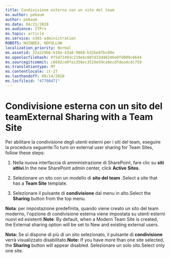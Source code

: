 ```yaml
---
title: Condivisione esterna con un sito del team
ms.author: pebaum
author: pebaum
ms.date: 04/21/2020
ms.audience: ITPro
ms.topic: article
ms.service: o365-administration
ROBOTS: NOINDEX, NOFOLLOW
localization_priority: Normal
ms.assetid: 22a229b6-b18a-43a8-9868-b32be87bc09e
ms.openlocfilehash: 0f5d72493c219ebc007d33d48246e0fd009c6644
ms.sourcegitcommit: c6692ce0fa1358ec3529e59ca0ecdfdea4cdc759
ms.translationtype: MT
ms.contentlocale: it-IT
ms.lasthandoff: 09/14/2020
ms.locfileid: "47708471"
---
```

# <a name="external-sharing-with-a-team-site"></a><span data-ttu-id="3e902-102">Condivisione esterna con un sito del team</span><span class="sxs-lookup"><span data-stu-id="3e902-102">External Sharing with a Team Site</span></span>

<span data-ttu-id="3e902-103">Per abilitare la condivisione degli utenti esterni per i siti del team, eseguire la procedura seguente:</span><span class="sxs-lookup"><span data-stu-id="3e902-103">To turn on external user sharing for Team Sites, follow these steps:</span></span> 
  
1. <span data-ttu-id="3e902-104">Nella nuova interfaccia di amministrazione di SharePoint, fare clic su **siti attivi**.</span><span class="sxs-lookup"><span data-stu-id="3e902-104">In the new SharePoint admin center, click **Active Sites**.</span></span>
  
2. <span data-ttu-id="3e902-105">Selezionare un sito con un modello di **sito del team** .</span><span class="sxs-lookup"><span data-stu-id="3e902-105">Select a site that has a **Team Site** template.</span></span> 
  
3. <span data-ttu-id="3e902-106">Selezionare il pulsante di **condivisione** dal menu in alto.</span><span class="sxs-lookup"><span data-stu-id="3e902-106">Select the **Sharing** button from the top menu.</span></span> 
  
 <span data-ttu-id="3e902-107">**Nota**: per impostazione predefinita, quando viene creato un sito del team moderno, l'opzione di condivisione esterna viene impostata su utenti esterni nuovi ed esistenti.</span><span class="sxs-lookup"><span data-stu-id="3e902-107">**Note**: By default, when a Modern Team Site is created, the External sharing option will be set to New and existing external users.</span></span> 
  
 <span data-ttu-id="3e902-108">**Nota:** Se si dispone di più di un sito selezionato, il pulsante di **condivisione** verrà visualizzato disabilitato.</span><span class="sxs-lookup"><span data-stu-id="3e902-108">**Note:** If you have more than one site selected, the **Sharing** button will appear disabled.</span></span> <span data-ttu-id="3e902-109">Selezionare un solo sito.</span><span class="sxs-lookup"><span data-stu-id="3e902-109">Select only one site.</span></span> 
  

